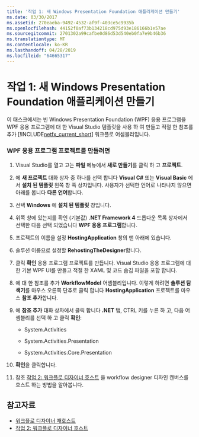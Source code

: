 ```yaml
---
title: '작업 1: 새 Windows Presentation Foundation 애플리케이션 만들기'
ms.date: 03/30/2017
ms.assetid: 270eaeba-9492-4532-af9f-403ce5c9935b
ms.openlocfilehash: 44152f0af73b134218cd975d93e186166b1e57ae
ms.sourcegitcommit: 2701302a99cafbe0d86d53d540eb0fa7e9b46b36
ms.translationtype: MT
ms.contentlocale: ko-KR
ms.lasthandoff: 04/28/2019
ms.locfileid: "64665317"
---
```

# <a name="task-1-create-a-new-windows-presentation-foundation-application"></a>작업 1: 새 Windows Presentation Foundation 애플리케이션 만들기
이 태스크에서는 빈 Windows Presentation Foundation (WPF) 응용 프로그램을 WPF 응용 프로그램에 대 한 Visual Studio 템플릿을 사용 하 여 만들고 적절 한 참조를 추가 [!INCLUDE[netfx_current_short](../../../includes/netfx-current-short-md.md)] 워크플로 어셈블리입니다.  
  
### <a name="to-create-the-wpf-application-project"></a>WPF 응용 프로그램 프로젝트를 만들려면  
  
1. Visual Studio를 열고 고는 **파일** 메뉴에서 **새로 만들기**를 클릭 하 고 **프로젝트**.  
  
2. 에 **새 프로젝트** 대화 상자 중 하나를 선택 합니다 **Visual C#**  또는 **Visual Basic** 에서 **설치 된 템플릿** 왼쪽 창 쪽 상자입니다. 사용자가 선택한 언어로 나타나지 않으면 아래를 봅니다 **다른 언어**합니다.  
  
3. 선택 **Windows** 에 **설치 된 템플릿** 창입니다.  
  
4. 위쪽 창에 있는지를 확인 (기본값) **.NET Framework 4** 드롭다운 목록 상자에서 선택한 다음 선택 되었습니다 **WPF 응용 프로그램**합니다.  
  
5. 프로젝트의 이름을 설정 **HostingApplication** 창의 맨 아래에 있습니다.  
  
6. 솔루션 이름으로 설정할 **RehostingTheDesigner**합니다.  
  
7. 클릭 **확인** 응용 프로그램 프로젝트를 만듭니다. Visual Studio 응용 프로그램에 대 한 기본 WPF UI를 만들고 적절 한 XAML 및 코드 숨김 파일을 포함 합니다.  
  
8. 에 대 한 참조를 추가 **WorkflowModel** 어셈블리입니다. 이렇게 하려면 **솔루션 탐색기**를 마우스 오른쪽 단추로 클릭 합니다 **HostingApplication** 프로젝트를 마우스 **참조 추가**합니다.  
  
9. 에 **참조 추가** 대화 상자에서 클릭 합니다 **.NET** 탭, CTRL 키를 누른 하 고, 다음 어셈블리를 선택 하 고 클릭 **확인**:  
  
    - System.Activities  
  
    - System.Activities.Presentation  
  
    - System.Activities.Core.Presentation  
  
10. **확인**을 클릭합니다.  
  
11. 참조 [작업 2: 워크플로 디자이너 호스트](task-2-host-the-workflow-designer.md) 을 workflow designer 디자인 캔버스를 호스트 하는 방법을 알아봅니다.  
  
## <a name="see-also"></a>참고자료

- [워크플로 디자이너 재호스트](rehosting-the-workflow-designer.md)
- [작업 2: 워크플로 디자이너 호스트](task-2-host-the-workflow-designer.md)
